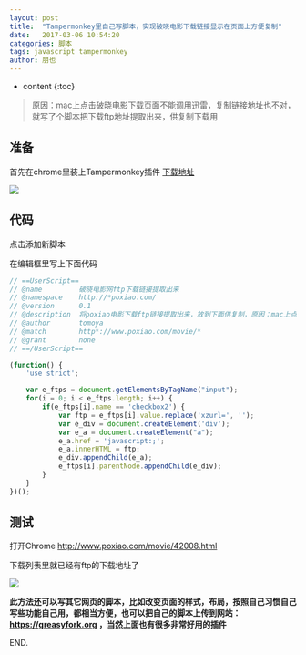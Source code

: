 ```yaml
---
layout: post
title:  "Tampermonkey里自己写脚本，实现破晓电影下载链接显示在页面上方便复制"
date:   2017-03-06 10:54:20
categories: 脚本
tags: javascript tampermonkey
author: 朋也
---
```


* content
{:toc}

> 原因：mac上点击破晓电影下载页面不能调用迅雷，复制链接地址也不对，就写了个脚本把下载ftp地址提取出来，供复制下载用

## 准备

首先在chrome里装上Tampermonkey插件 [下载地址](https://chrome.google.com/webstore/detail/tampermonkey/dhdgffkkebhmkfjojejmpbldmpobfkfo?utm_source=chrome-ntp-icon) 

![](//ww1.sinaimg.cn/large/ce56395agy1fdcwp5w10zj21ii12ydtr)

## 代码

点击添加新脚本

在编辑框里写上下面代码




```javascript
// ==UserScript==
// @name         破晓电影网ftp下载链接提取出来
// @namespace    http://*poxiao.com/
// @version      0.1
// @description  将poxiao电影下载ftp链接提取出来，放到下面供复制，原因：mac上点击链接不能调用迅雷
// @author       tomoya
// @match        http*://www.poxiao.com/movie/*
// @grant        none
// ==/UserScript==

(function() {
    'use strict';

    var e_ftps = document.getElementsByTagName("input");
    for(i = 0; i < e_ftps.length; i++) {
        if(e_ftps[i].name == 'checkbox2') {
            var ftp = e_ftps[i].value.replace('xzurl=', '');
            var e_div = document.createElement('div');
            var e_a = document.createElement("a");
            e_a.href = 'javascript:;';
            e_a.innerHTML = ftp;
            e_div.appendChild(e_a);
            e_ftps[i].parentNode.appendChild(e_div);
        }
    }
})();
```

## 测试

打开Chrome http://www.poxiao.com/movie/42008.html

下载列表里就已经有ftp的下载地址了

![](//ww1.sinaimg.cn/large/ce56395agy1fdcwueepnzj20l005075c)

**此方法还可以写其它网页的脚本，比如改变页面的样式，布局，按照自己习惯自己写些功能自己用，都相当方便，也可以把自己的脚本上传到网站：https://greasyfork.org ，当然上面也有很多非常好用的插件**

END.
